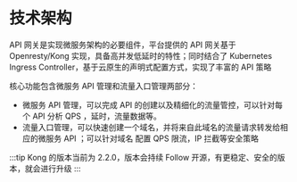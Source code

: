 # 技术架构

API 网关是实现微服务架构的必要组件，平台提供的 API 网关基于 Openresty/Kong 实现，具备高并发低延时的特性；同时结合了 Kubernetes Ingress Controller，基于云原生的声明式配置方式，实现了丰富的 API 策略

核心功能包含微服务 API 管理和流量入口管理两部分：

- 微服务 API 管理，可以完成 API 的创建以及精细化的流量管控，可以针对每个 API 分析 QPS ，延时，流量数据等。
- 流量入口管理，可以快速创建一个域名，并将来自此域名的流量请求转发给相应的微服务 API ；可以针对域名 配置 QPS 限流，IP 拦截等安全策略

:::tip
Kong 的版本当前为 2.2.0，版本会持续 Follow 开源，有更稳定、安全的版本，就会进行升级
:::


